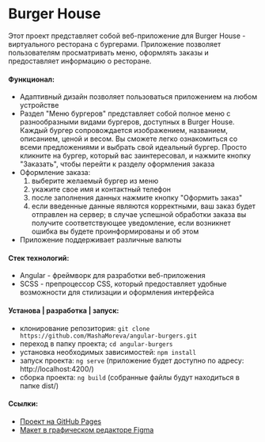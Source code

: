 # Burger House

Этот проект представляет собой веб-приложение для Burger House - виртуального ресторана с бургерами. Приложение позволяет пользователям просматривать меню, оформлять заказы и предоставляет информацию о ресторане.

#### Функционал:

- Адаптивный дизайн позволяет пользоваться приложением на любом устройстве
- Раздел "Меню бургеров" представляет собой полное меню с разнообразными видами бургеров, доступных в Burger House. Каждый бургер сопровождается изображением, названием, описанием, ценой и весом. Вы сможете легко ознакомиться со всеми предложениями и выбрать свой идеальный бургер. Просто кликните на бургер, который вас заинтересовал, и нажмите кнопку "Заказать", чтобы перейти к разделу оформления заказа
- Оформление заказа:
  1. выберите желаемый бургер из меню
  2. укажите свое имя и контактный телефон
  3. после заполнения данных нажмите кнопку "Оформить заказ"
  4. если введенные данные являются корректными, ваш заказ будет отправлен на сервер; в случае успешной обработки заказа вы получите соответствующее уведомление, если возникнет ошибка вы будете проинформированы и об этом
- Приложение поддерживает различные валюты

#### Стек технологий:

- Angular - фреймворк для разработки веб-приложения
- SСSS - препроцессор CSS, который предоставляет удобные возможности для стилизации и оформления интерфейса

#### Установа | разработка | запуск:

- клонирование репозитория: `git clone https://github.com/MashaMoreva/angular-burgers.git`
- переход в папку проекта; `cd angular-burgers`
- установка необходимых зависимостей: `npm install`
- запуск проекта: `ng serve` (приложение будет доступно по адресу: http://localhost:4200/)
- сборка проекта: `ng build` (собранные файлы будут находиться в папке dist/)

#### Ссылки:

- [Проект на GitHub Pages](https://mashamoreva.github.io/angular-burgers/)
- [Макет в графическом редакторе Figma](https://www.figma.com/file/w54ClhIRA6htWO6oiaDz6U/landing?type=design&node-id=0-1&mode=design&t=S46b5G6vlMeiHNiy-0)
